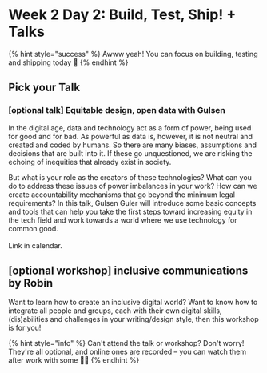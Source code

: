 # Week 2 Day 2: Build, Test, Ship! + Talks

{% hint style="success" %}
Awww yeah! You can focus on building, testing and shipping today 🥳
{% endhint %}

## Pick your Talk

### \[optional talk] Equitable design, open data with Gulsen

In the digital age, data and technology act as a form of power, being used for good and for bad. As powerful as data is, however, it is not neutral and created and coded by humans. So there are many biases, assumptions and decisions that are built into it. If these go unquestioned, we are risking the echoing of inequities that already exist in society.

But what is your role as the creators of these technologies? What can you do to address these issues of power imbalances in your work? How can we create accountability mechanisms that go beyond the minimum legal requirements? In this talk, Gulsen Guler will introduce some basic concepts and tools that can help you take the first steps toward increasing equity in the tech field and work towards a world where we use technology for common good.\
\
Link in calendar.&#x20;

## \[optional workshop] inclusive communications by Robin

Want to learn how to create an inclusive digital world? Want to know how to integrate all people and groups, each with their own digital skills, (dis)abilities and challenges in your writing/design style, then this workshop is for you!

{% hint style="info" %}
Can't attend the talk or workshop? Don't worry! They're all optional, and online ones are recorded – you can watch them after work with some 🍿🥤
{% endhint %}

